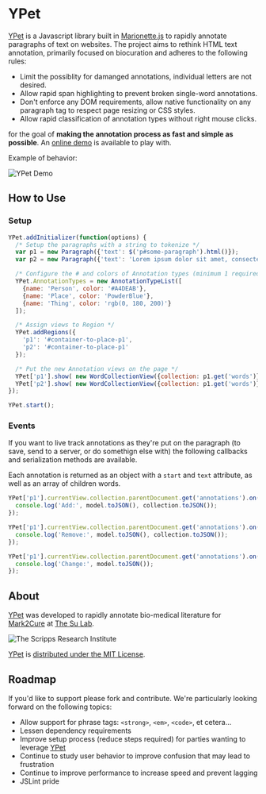 # YPet

[YPet](https://github.com/SuLab/YPet) is a Javascript library built in [Marionette.js](http://marionettejs.com/) to rapidly annotate paragraphs of text on websites. The project aims to rethink HTML text annotation, primarily focused on biocuration and adheres to the following rules:

* Limit the possiblity for damanged annotations, individual letters are not desired.
* Allow rapid span highlighting to prevent broken single-word annotations.
* Don't enforce any DOM requirements, allow native functionality on any paragraph tag to respect page resizing or CSS styles.
* Allow rapid classification of annotation types without right mouse clicks.

for the goal of <strong>making the annotation process as fast and simple as possible</strong>. An [online demo](http://sulab.org/demos/YPet/) is available to play with.

Example of behavior:

![YPet Demo](http://www.puff.me.uk/scripps/ypet-demo-gil-scott-heron.gif "YPet Demo")



## How to Use

### Setup

```javascript
YPet.addInitializer(function(options) {
  /* Setup the paragraphs with a string to tokenize */
  var p1 = new Paragraph({'text': $('p#some-paragraph').html()});
  var p2 = new Paragraph({'text': 'Lorem ipsum dolor sit amet, consectetur adipiscing elit. Nam tincidunt tempus lorem, quis sollicitudin lectus pretium nec. Ut non enim.'});

  /* Configure the # and colors of Annotation types (minimum 1 required) */
  YPet.AnnotationTypes = new AnnotationTypeList([
    {name: 'Person', color: '#A4DEAB'},
    {name: 'Place', color: 'PowderBlue'},
    {name: 'Thing', color: 'rgb(0, 180, 200)'}
  ]);

  /* Assign views to Region */
  YPet.addRegions({
    'p1': '#container-to-place-p1',
    'p2': '#container-to-place-p1'
  });

  /* Put the new Annotation views on the page */
  YPet['p1'].show( new WordCollectionView({collection: p1.get('words')}) );
  YPet['p2'].show( new WordCollectionView({collection: p1.get('words')}) );
});

YPet.start();

```

### Events

If you want to live track annotations as they're put on the paragraph (to save, send to a server, or do somethign else with) the following callbacks and serialization methods are available.

Each annotation is returned as an object with a `start` and `text` attribute, as well as an array of children words.


```javascript
YPet['p1'].currentView.collection.parentDocument.get('annotations').on('add', function(model, collection) {
  console.log('Add:', model.toJSON(), collection.toJSON());
});

YPet['p1'].currentView.collection.parentDocument.get('annotations').on('remove', function(model, collection) {
  console.log('Remove:', model.toJSON(), collection.toJSON());
});

YPet['p1'].currentView.collection.parentDocument.get('annotations').on('change', function(model) {
  console.log('Change:', model.toJSON());
});
```

## About 

[YPet](https://github.com/SuLab/YPet) was developed to rapidly annotate bio-medical literature for [Mark2Cure](http://mark2cure.org) at [The Su Lab](http://sulab.org/).


![The Scripps Research Institute](http://www.scripps.edu/files/images/logo120.png "The Scripps Research Institute")


[YPet](https://github.com/SuLab/YPet) is [distributed under the MIT License](https://github.com/SuLab/YPet/blob/master/LICENSE).


## Roadmap

If you'd like to support please fork and contribute. We're particularly looking forward on the following topics:

* Allow support for phrase tags: `<strong>`, `<em>`, `<code>`, et cetera… 
* Lessen dependency requirements
* Improve setup process (reduce steps required) for parties wanting to leverage [YPet](https://github.com/SuLab/YPet)
* Continue to study user behavior to improve confusion that may lead to frustration
* Continue to improve performance to increase speed and prevent lagging
* JSLint pride
